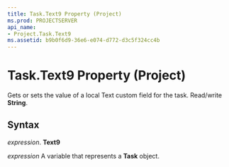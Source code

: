 ```yaml
---
title: Task.Text9 Property (Project)
ms.prod: PROJECTSERVER
api_name:
- Project.Task.Text9
ms.assetid: b9b0f6d9-36e6-e074-d772-d3c5f324cc4b
---
```



# Task.Text9 Property (Project)

Gets or sets the value of a local Text custom field for the task. Read/write  **String**.


## Syntax

 _expression_. **Text9**

 _expression_ A variable that represents a **Task** object.


